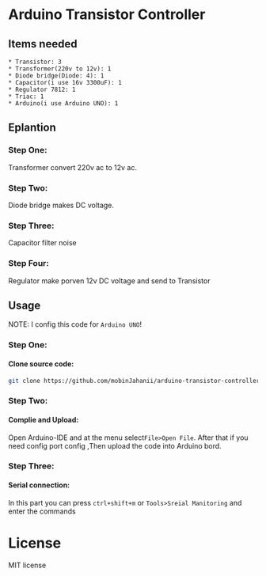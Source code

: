 # Arduino Transistor Controller

## Items needed
    * Transistor: 3
    * Transformer(220v to 12v): 1
    * Diode ‌bridge(Diode: 4): 1
    * Capacitor(i use 16v 3300uF): 1
    * Regulator 7812: 1
    * Triac: 1
    * Arduino(i use Arduino UNO): 1

## Eplantion
 ### Step One:
  Transformer convert 220v ac to 12v ac.
 ### Step Two:
  Diode bridge makes DC voltage.
 ### Step Three:
  Capacitor filter noise
 ### Step Four:
  Regulator make porven 12v DC voltage and send to Transistor

## Usage

NOTE: I config this code for `Arduino UNO`!

### Step One:
#### Clone source code:
```sh
git clone https://github.com/mobinJahanii/arduino-transistor-controller
```
### Step Two:
#### Complie and Upload:
  Open Arduino-IDE and at the menu select`File>Open File`.
  After that if you need config port config ,Then upload the code into Arduino bord.
### Step Three:
#### Serial connection:
  In this part you can press `ctrl+shift+m` or `Tools>Sreial Manitoring` and enter the commands
# License
MIT license
